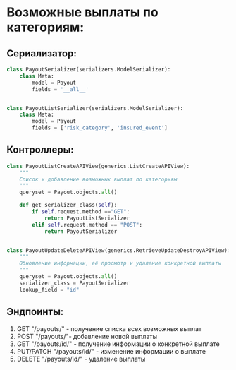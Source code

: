 # Возможные выплаты по категориям:

## Сериализатор:
```python
class PayoutSerializer(serializers.ModelSerializer):
    class Meta:
        model = Payout
        fields = '__all__'


class PayoutListSerializer(serializers.ModelSerializer):
    class Meta:
        model = Payout
        fields = ['risk_category', 'insured_event']
```

## Контроллеры:
```python
class PayoutListCreateAPIView(generics.ListCreateAPIView):
    """
    Список и добавление возможных выплат по категориям
    """
    queryset = Payout.objects.all()

    def get_serializer_class(self):
        if self.request.method =="GET":
            return PayoutListSerializer
        elif self.request.method == "POST":
            return PayoutSerializer


class PayoutUpdateDeleteAPIView(generics.RetrieveUpdateDestroyAPIView):
    """
    Обновление информации, её просмотр и удаление конкретной выплаты
    """
    queryset = Payout.objects.all()
    serializer_class = PayoutSerializer
    lookup_field = "id"
```

## Эндпоинты:
1. GET "/payouts/" - получение списка всех возможных выплат
2. POST "/payouts/"- добавление новой выплаты
3. GET "/payouts/id/" - получение информации о конкретной выплате
4. PUT/PATCH "/payouts/id/" - изменение информации о выплате
5. DELETE "/payouts/id/" - удаление выплаты